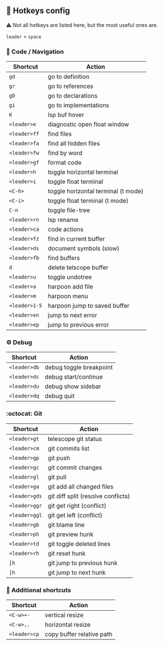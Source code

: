 ## :key: Hotkeys config

:warning: Not all hotkeys are listed here, but the most useful ones are.

`leader` = `space`

### :mag_right: Code / Navigation

| Shortcut     | Action                              |
|--------------|-------------------------------------|
| `gd`         | go to definition                    |
| `gr`         | go to references                    |
| `gD`         | go to declarations                  |
| `gi`         | go to implementations               |
| `K`          | lsp buf hover                       |
| `<leader>e`  | diagnostic open float window        |
| `<leader>ff` | find files                          |
| `<leader>fa` | find all hidden files               |
| `<leader>fw` | find by word                        |
| `<leader>gf` | format code                         |
| `<leader>h`  | toggle horizontal terminal          |
| `<leader>i`  | toggle float terminal               |
| `<C-h>`      | toggle horizontal terminal (t mode) |
| `<C-i>`      | toggle float terminal (t mode)      |
| `C-n`        | toggle file-tree                    |
| `<leader>rn` | lsp rename                          |
| `<leader>ca` | code actions                        |
| `<leader>fz` | find in current buffer              |
| `<leader>ds` | document symbols (slow)             |
| `<leader>fb` | find buffers                        |
| `d`          | delete telscope buffer              |
| `<leader>u`  | toggle undotree                     |
| `<leader>a`  | harpoon add file                    |
| `<leader>m`  | harpoon menu                        |
| `<leader>1-5`| harpoon jump to saved buffer        |
| `<leader>en` | jump to next error                  |
| `<leader>ep` | jump to previous error              |

### :gear: Debug

| Shortcut      | Action                        |
|---------------|-------------------------------|
| `<leader>db`  | debug toggle breakpoint       |
| `<leader>dc`  | debug start/continue          |
| `<leader>du`  | debug show sidebar            |
| `<leader>dq`  | debug quit                    |

### :octocat: Git

| Shortcut     | Action                             |
|--------------|------------------------------------|
| `<leader>gt` | telescope git status               |
| `<leader>cm` | git commits list                   |
| `<leader>gp` | git push                           |
| `<leader>gc` | git commit changes                 |
| `<leader>gl` | git pull                           |
| `<leader>ga` | git add all changed files          |
| `<leader>gds`| git diff split (resolve conflicts) |
| `<leader>ggr`| git get right (conflict)           |
| `<leader>ggl`| git get left (conflict)            |
| `<leader>gb` | git blame line                     |
| `<leader>ph` | git preview hunk                   |
| `<leader>td` | git toggle deleted lines           |
| `<leader>rh` | git reset hunk                     |
| `[h`         | git jump to previous hunk          |
| `]h`         | git jump to next hunk              |

### :wrench: Additional shortcuts

| Shortcut     | Action                     |
|--------------|----------------------------|
| `<C-w>+-`    | vertical resize            |
| `<C-w>,.`    | horizontal resize          |
| `<leader>cp` | copy buffer relative path  |
